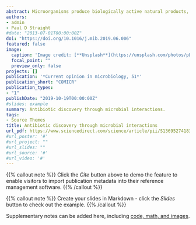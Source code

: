 ```yaml
---
abstract: Microorganisms produce biologically active natural products, some of which are useful as antibiotics and other medicines. A great demand for new antibiotics exists due to the diversity of pathogens and their mechanisms of drug resistance. Antibiotics were discovered as natural metabolites that enable a microorganism to suppress the growth of a competitor. Although the pace of discovery has slowed dramatically, new approaches to identifying antibiotics show promise for the future. Among many modern approaches to discovery, co-culturing different species and understanding the molecular bases of their interactions is opening new windows to antibiotic discovery. Here we review several examples to illustrate how co-culturing as an approach is producing new insights into the biology of specialized metabolism. Understanding the varied functions of specialized metabolites, combined with use of innovative and advanced analytical tools, indicates that studies of microbial interactions will enhance the discovery of new antibiotics and other natural products.
authors:
- admin
- Paul D Straight
#date: "2013-07-01T00:00:00Z"
doi: "https://doi.org/10.1016/j.mib.2019.06.006"
featured: false
image:
  caption: 'Image credit: [**Unsplash**](https://unsplash.com/photos/pLCdAaMFLTE)'
  focal_point: ""
  preview_only: false
projects: []
publication: '*Current opinion in microbiology, 51*'
publication_short: "COMICR"
publication_types:
- "1"
publishDate: "2019-10-19T00:00:00Z"
#slides: example
summary: Antibiotic discovery through microbial interactions.
tags:
- Source Themes
title: Antibiotic discovery through microbial interactions
url_pdf: https://www.sciencedirect.com/science/article/pii/S1369527418300869
#url_poster: '#'
#url_project: ""
#url_slides: ""
#url_source: '#'
#url_video: '#'
---
```


{{% callout note %}}
Click the *Cite* button above to demo the feature to enable visitors to import publication metadata into their reference management software.
{{% /callout %}}

{{% callout note %}}
Create your slides in Markdown - click the *Slides* button to check out the example.
{{% /callout %}}

Supplementary notes can be added here, including [code, math, and images](https://wowchemy.com/docs/writing-markdown-latex/).
